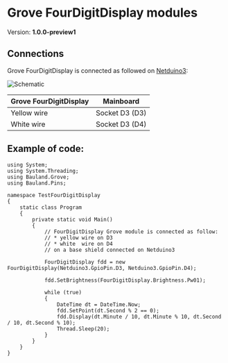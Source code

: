 # Grove FourDigitDisplay modules
Version: __1.0.0-preview1__

## Connections ##
Grove FourDigitDisplay is connected as followed on [Netduino3](http://docs.ghielectronics.com/hardware/legacy_products/gadgeteer/fez_cerberus.html):

![Schematic](FourDigitDisplay-Netduino3-with-base-shield.jpg)

Grove FourDigitDisplay  | Mainboard
---------------- | ----------
Yellow wire    | Socket D3 (D3)
White wire    | Socket D3 (D4)

## Example of code:
```CSharp
using System;
using System.Threading;
using Bauland.Grove;
using Bauland.Pins;

namespace TestFourDigitDisplay
{
    static class Program
    {
        private static void Main()
        {
            // FourDigitDisplay Grove module is connected as follow:
            // * yellow wire on D3
            // * white  wire on D4
            // on a base shield connected on Netduino3 

            FourDigitDisplay fdd = new FourDigitDisplay(Netduino3.GpioPin.D3, Netduino3.GpioPin.D4);

            fdd.SetBrightness(FourDigitDisplay.Brightness.Pw01);

            while (true)
            {
                DateTime dt = DateTime.Now;
                fdd.SetPoint(dt.Second % 2 == 0);
                fdd.Display(dt.Minute / 10, dt.Minute % 10, dt.Second / 10, dt.Second % 10);
                Thread.Sleep(20);
            }
        }
    }
}
```

